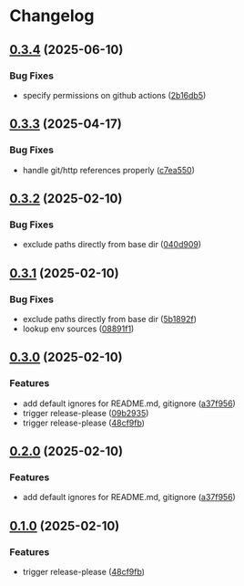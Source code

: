 # Changelog

## [0.3.4](https://github.com/groq/kustomize-lint/compare/v0.3.3...v0.3.4) (2025-06-10)


### Bug Fixes

* specify permissions on github actions ([2b16db5](https://github.com/groq/kustomize-lint/commit/2b16db5f707ffe3a5634912090a8343c033b6ec2))

## [0.3.3](https://github.com/groq/kustomize-lint/compare/v0.3.2...v0.3.3) (2025-04-17)


### Bug Fixes

* handle git/http references properly ([c7ea550](https://github.com/groq/kustomize-lint/commit/c7ea5503a1610d67ccd53d715b0994f1dab27cf6))

## [0.3.2](https://github.com/groq/kustomize-lint/compare/v0.3.1...v0.3.2) (2025-02-10)


### Bug Fixes

* exclude paths directly from base dir ([040d909](https://github.com/groq/kustomize-lint/commit/040d90904c70ce08366c04584b9e97f26bd3ba2b))

## [0.3.1](https://github.com/groq/kustomize-lint/compare/v0.3.0...v0.3.1) (2025-02-10)


### Bug Fixes

* exclude paths directly from base dir ([5b1892f](https://github.com/groq/kustomize-lint/commit/5b1892f2c4ece5d5d70804916665b038af7eb94b))
* lookup env sources ([08891f1](https://github.com/groq/kustomize-lint/commit/08891f1a4825ae62bd111cbc68401dedf6e613a3))

## [0.3.0](https://github.com/groq/kustomize-lint/compare/v0.2.0...v0.3.0) (2025-02-10)


### Features

* add default ignores for README.md, gitignore ([a37f956](https://github.com/groq/kustomize-lint/commit/a37f956c4c963e1887b06e5e3fee3062251178b9))
* trigger release-please ([09b2935](https://github.com/groq/kustomize-lint/commit/09b29350930270d93ce4feb574f949e16c8404eb))
* trigger release-please ([48cf9fb](https://github.com/groq/kustomize-lint/commit/48cf9fbc1411d36c9ccea12419288763c03c7751))

## [0.2.0](https://github.com/groq/kustomize-lint/compare/v0.1.0...v0.2.0) (2025-02-10)


### Features

* add default ignores for README.md, gitignore ([a37f956](https://github.com/groq/kustomize-lint/commit/a37f956c4c963e1887b06e5e3fee3062251178b9))

## [0.1.0](https://github.com/groq/kustomize-lint/compare/v0.0.1...v0.1.0) (2025-02-10)


### Features

* trigger release-please ([48cf9fb](https://github.com/groq/kustomize-lint/commit/48cf9fbc1411d36c9ccea12419288763c03c7751))
